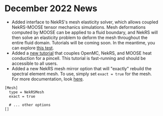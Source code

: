 # December 2022 News

- Added interface to NekRS's mesh elasticity solver, which allows coupled NekRS-MOOSE tensor mechanics simulations. Mesh deformations computed by MOOSE can be applied to a fluid boundary, and NekRS will then solve an elasticity problem to deform the mesh throughout the entire fluid domain. Tutorials will be coming soon. In the meantime, you can explore [this test](https://github.com/neams-th-coe/cardinal/tree/devel/test/tests/deformation/mesh-velocity-areas).
- Added a [new tutorial](https://cardinal.cels.anl.gov/tutorials/pincell_multiphysics.html) that couples OpenMC, NekRS, and MOOSE heat conduction for a pincell. This tutorial is fast-running and should be accessible to all users.
- Added a new NekRS mesh mirror option that will "exactly" rebuild the spectral element mesh. To use, simply set `exact = true` for the mesh. For more documentation, look [here](https://cardinal.cels.anl.gov/source/mesh/NekRSMesh.html).

```
[Mesh]
  type = NekRSMesh
  exact = true

  # ... other options
[]
```
